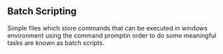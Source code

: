 ## Batch Scripting

Simple files which store commands that can be executed in windows environment using the command promptin order to do some meaningful tasks are known as batch scripts.

